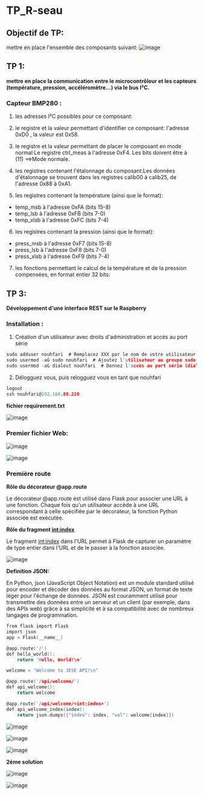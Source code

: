 # TP_R-seau

## Objectif de TP:
 mettre en place l'ensemble des composants suivant:
 ![image](https://github.com/user-attachments/assets/7d0f6780-9d64-4791-b3f1-35c563478f4d)



 ## TP 1:
**mettre en place la communication entre le microcontrôleur et les capteurs (température, pression, accéléromètre...) via  le bus I²C.**

### Capteur BMP280 :

1. les adresses I²C possibles pour ce composant:

2. le registre et la valeur permettant d'identifier ce composant: l'adresse 0xD0 , la valeur est 0x58.

3. le registre et la valeur permettant de placer le composant en mode normal:Le registre ctrl_meas à l'adresse 0xF4. Les bits doivent être à (11) ==>Mode normale.

4. les registres contenant l'étalonnage du composant:Les données d'étalonnage se trouvent dans les registres calib00 à calib25, de l'adresse 0x88 à 0xA1.

5. les registres contenant la température (ainsi que le format):
- temp_msb à l'adresse 0xFA (bits 15-8)
- temp_lsb à l'adresse 0xFB (bits 7-0)
- temp_xlsb à l'adresse 0xFC (bits 7-4)

6. les registres contenant la pression (ainsi que le format):
- press_msb à l'adresse 0xF7 (bits 15-8)
- press_lsb à l'adresse 0xF8 (bits 7-0)
- press_xlsb à l'adresse 0xF9 (bits 7-4)

7. les fonctions permettant le calcul de la température et de la pression compensées, en format entier 32 bits:



 ## TP 3:
 **Développement d'une interface REST sur le Raspberry**
 
### Installation :
1. Création d'un utilisateur avec droits d'administration et accès au port série
   
```c
sudo adduser nouhfari  # Remplacez XXX par le nom de votre utilisateur
sudo usermod -aG sudo nouhfari  # Ajoutez l'utilisateur au groupe sudo
sudo usermod -aG dialout nouhfari  # Donnez l'accès au port série (dialout)
```

2. Délogguez vous, puis relogguez vous en tant que nouhfari
   
```c
logout
ssh nouhfari@192.168.88.228
```

**fichier requirement.txt**

![image](https://github.com/user-attachments/assets/0e661ee0-9e57-47f6-a517-9a58d3ce1fb1)


### Premier fichier Web:

![image](https://github.com/user-attachments/assets/e88737cb-7fa9-4cff-96d1-d3b345701e84)

![image](https://github.com/user-attachments/assets/608c2056-3cbd-4b61-8d35-c533d10f2a03)

### Première route

**Rôle du décorateur @app.route**

Le décorateur @app.route est utilisé dans Flask pour associer une URL à une fonction. Chaque fois qu'un utilisateur accède à une URL correspondant à celle spécifiée par le décorateur, la fonction Python associée est exécutée.

**Rôle du fragment <int:index>**

Le fragment <int:index> dans l'URL permet à Flask de capturer un paramètre de type entier dans l'URL et de le passer à la fonction associée.

![image](https://github.com/user-attachments/assets/f4b414c0-6e15-47b0-83ca-4202d69a1bc6)


**Definition JSON:**

En Python, json (JavaScript Object Notation) est un module standard utilisé pour encoder et décoder des données au format JSON, un format de texte léger pour l'échange de données. JSON est couramment utilisé pour transmettre des données entre un serveur et un client (par exemple, dans des APIs web) grâce à sa simplicité et à sa compatibilité avec de nombreux langages de programmation.

```c
from flask import Flask
import json
app = Flask(__name__)

@app.route('/')
def hello_world():
    return 'Hello, World!\n'

welcome = "Welcome to 3ESE API!\n"

@app.route('/api/welcome/')
def api_welcome():
    return welcome

@app.route('/api/welcome/<int:index>')
def api_welcome_index(index):
    return json.dumps({"index": index, "val": welcome[index]})

```

![image](https://github.com/user-attachments/assets/e78eabd7-24c0-4d10-9f62-f0874ecf9f83)

![image](https://github.com/user-attachments/assets/ad501736-66cf-45b2-9a8f-d851b8dcc8dd)

![image](https://github.com/user-attachments/assets/e0ae9f05-016d-420f-a792-6975e0b60355)

**2éme solution**

![image](https://github.com/user-attachments/assets/807e1bbe-2fc0-4a34-a5d6-55079b35b375)

![image](https://github.com/user-attachments/assets/3f0a2248-1beb-4af9-9b46-cc1bd0b2e30d)





